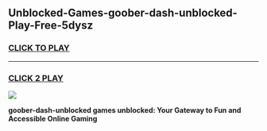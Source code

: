 
## Unblocked-Games-goober-dash-unblocked-Play-Free-5dysz
<h3>
<a href="https://premium76.site?title=goober-dash-unblocked&ref=18A1">CLICK TO PLAY</a></h3>
<hr>

<h3>
<a href="https://premium76.site?title=goober-dash-unblocked&ref=18A1">CLICK 2 PLAY</a>
  
</h3>

<a href="https://premium76.site?title=goober-dash-unblocked&ref=18A1"><img src="https://clearcache.store/games.png"></a>


**goober-dash-unblocked games unblocked: Your Gateway to Fun and Accessible Online Gaming**
